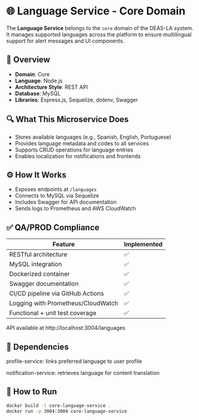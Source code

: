 # 🌐 Language Service - Core Domain

The **Language Service** belongs to the `core` domain of the DEAS-LA system. It manages supported languages across the platform to ensure multilingual support for alert messages and UI components.

## 📌 Overview
- **Domain**: Core
- **Language**: Node.js
- **Architecture Style**: REST API
- **Database**: MySQL
- **Libraries**: Express.js, Sequelize, dotenv, Swagger

## 🔍 What This Microservice Does
- Stores available languages (e.g., Spanish, English, Portuguese)
- Provides language metadata and codes to all services
- Supports CRUD operations for language entries
- Enables localization for notifications and frontends

## ⚙️ How It Works
- Exposes endpoints at `/languages`
- Connects to MySQL via Sequelize
- Includes Swagger for API documentation
- Sends logs to Prometheus and AWS CloudWatch

## ✅ QA/PROD Compliance
| Feature                             | Implemented |
|-------------------------------------|-------------|
| RESTful architecture                | ✅          |
| MySQL integration                   | ✅          |
| Dockerized container                | ✅          |
| Swagger documentation               | ✅          |
| CI/CD pipeline via GitHub Actions   | ✅          |
| Logging with Prometheus/CloudWatch  | ✅          |
| Functional + unit test coverage     | ✅          |

API available at http://localhost:3004/languages

## 🔄 Dependencies
profile-service: links preferred language to user profile

notification-service: retrieves language for content translation

## 🚀 How to Run
```bash
docker build -t core-language-service .
docker run -p 3004:3004 core-language-service
